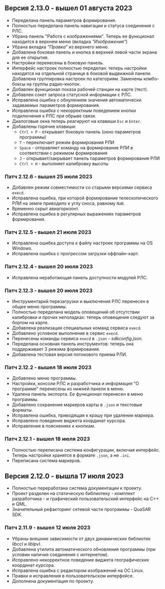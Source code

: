 ## Версия 2.13.0 - вышел 01 августа 2023
  - Переделана панель параметров формирования.
  - Полностью переделана панель навигации и статуса соединения с РЛС.
  - Убрана панель "Работа с изображениями". Теперь ее функционал находится в верхнем меню (вкладка *"Изображения"*)
  - Убрана вкладка *"Правка"* из верхнего меню. 
  - Добавлена боковая панель и кнопка в верхней левой части экрана для ее открытия.
  - Настройки перенесены в боковую панель.
  - Интерфейс настроек полностью переделан: теперь настройки находятся на отдельной странице в боковой выдвижной панели. Добавлена группировка настроек по категориям. Заменены комбо-боксы на группы радио-кнопок.
  - Добавлен функционал показа рабочей станции на карте (тест).
  - Добавлен сокет запроса статусной информации с РЛС.
  - Исправлена ошибка с обнулением значения автоматически задаваемых параметров формирования.
  - Исправлена ошибка с некорректным поведением кнопки подключения к РЛС при обрыве связи.
  - Диалоговые окна теперь реагируют на клавиши `Esc` и `Enter`.
  - Добавлены горячие клавиши:
    - `Ctrl + P` - открывает боковую панель (окно параметров программы)
    - `T` - переключает режим формирования РЛИ
    - `Space` - отправляет команду на формирование РЛИ в соответствии с режимом формирования
    - `J` - открывает/закрывает панель параметров формирования РЛИ
    - `Ctrl + H` - выполняет калибровку высоты


  ### Патч 2.12.6 - вышел 25 июля 2023

  - Добавлен режим совместимости со старыми версиями сервиса `execd`.
  - Исправлена ошибка, при которой формирование телескопического РЛИ на земле приводило к углу сноса, равному `NaN`.
  - Временно скрыт авиагоризонт.
  - Исправлена ошибка в регулярных выражениях параметров формирования.

  ### Патч 2.12.5 - вышел 21 июля 2023

  - Исправлена ошибка доступа к файлу настроек программы на OS Windows.
  - Исправлена ошибка с прогрессом загрузки оффлайн-карт.

  ### Патч 2.12.4 - вышел 20 июля 2023

  - Исправлена неработающая панель доступности модулей РЛС.

  ### Патч 2.12.3 - вышел 20 июля 2023

  - Инструментарий перезагрузки и выключения РЛС перенесен в общее меню программы.
  - Полностью переделана модель оповещений об отсутствии калибровки и прочих неполадках: теперь оповещения следуют за бортом на карте.
  - Добавлена реализация специальных команд сервиса `execd`.
  - Добавлено условное выполнение в сервис `execd`.
  - Перенесены команды сервиса `execd` в `.json` - *sdkconfig.json*.
  - Переделана основная панель инструментов: теперь она поддерживает 3 режима формирования.
  - Добавлена тестовая версия потокового приема РЛИ.

  ### Патч 2.12.2 - вышел 18 июля 2023

  - Добавлено меню программы.
  - Настройки, консоли РЛС и разработчика и информация "О программе" перенесены из нижней панели в меню.
  - Удалена панель экспорта. Ее функционал перенесен в меню программы.
  - Добавлено сохранение маркеров карты в `.json` и текстовые форматы.
  - Исправлена ошибка, приводящая к крашу при удалении маркера.
  - Исправлено поведение виджета координат курсора.
  - Исправления в пояснениях к кнопкам.

  ### Патч 2.12.1 - вышел 18 июля 2023

  - Полностью переписана система конфигурации, включая интерфейс. Теперь настройки хранятся в формате `.json`, а не `.ini`.
  - Переписана система маркеров.

  ## Версия 2.12.0 - вышла 17 июля 2023

  - Полностью переработана система документации к проекту.
  - Проект разделен на статическую библиотеку - комплект разработчика - и графический пользовательский интерфейс на C++ и QML. 
  - Значительный рефакторинг сетевой части программы - QuaSAR SDK.

  ### Патч 2.11.9 - вышел 12 июля 2023

  - Убраны внешние зависимости от двух динамических библиотек *libccl* и *liblpvl*.
  - Добавлена утилита автоматического обновления программы (при условии наличия соединения с интернетом).
  - Исправлено некорректное поведение виджета географических координат курсора.
  - Исправлена ошибка с редактором изображений на ОС Linux.
  - Правки и исправления в пользовательском интерфейсе.
  - Дополнена документация по проекту.